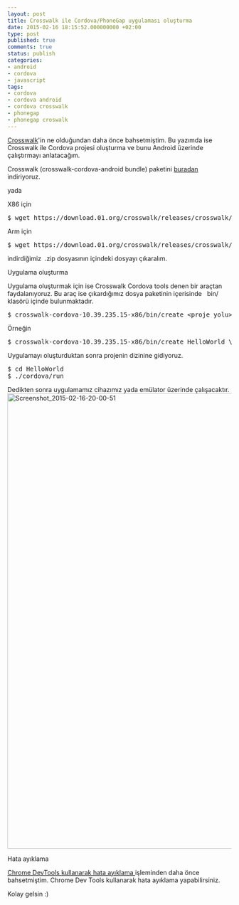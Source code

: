```yaml
---
layout: post
title: Crosswalk ile Cordova/PhoneGap uygulaması oluşturma
date: 2015-02-16 18:15:52.000000000 +02:00
type: post
published: true
comments: true
status: publish
categories:
- android
- cordova
- javascript
tags:
- cordova
- cordova android
- cordova crosswalk
- phonegap
- phonegap croswalk
---
```

<p><a href="http://www.nazirdogan.com/android/crosswalk-nedir/">Crosswalk</a>'in ne olduğundan daha önce bahsetmiştim. Bu yazımda ise Crosswalk ile Cordova projesi oluşturma ve bunu Android üzerinde çalıştırmayı anlatacağım.</p>
<p>Crosswalk (crosswalk-cordova-android bundle) paketini <a href="https://crosswalk-project.org/documentation/downloads.html">buradan</a> indiriyoruz.</p>
<p>yada</p>
<p>X86 için</p>
<pre class="theme:github lang:default decode:true">$ wget https://download.01.org/crosswalk/releases/crosswalk/android/stable/10.39.235.15/x86/crosswalk-cordova-10.39.235.15-x86.zip</pre>
<p>Arm için</p>
<pre class="theme:github lang:default decode:true ">$ wget https://download.01.org/crosswalk/releases/crosswalk/android/stable/10.39.235.15/arm/crosswalk-cordova-10.39.235.15-arm.zip</pre>
<p>indirdiğimiz  .zip dosyasının içindeki dosyayı çıkaralım.</p>
<p>Uygulama oluşturma</p>
<p>Uygulama oluşturmak için ise Crosswalk Cordova tools denen bir araçtan faydalanıyoruz. Bu araç ise çıkardığımız dosya paketinin içerisinde   bin/ klasörü içinde bulunmaktadır.</p>
<pre class="theme:github lang:default decode:true ">$ crosswalk-cordova-10.39.235.15-x86/bin/create &lt;proje_yolu&gt; \ &lt;paket_adı&gt; &lt;proje_adı&gt; [&lt;template_path&gt;] [--shared]</pre>
<p>Örneğin</p>
<pre class="theme:github lang:default decode:true">$ crosswalk-cordova-10.39.235.15-x86/bin/create HelloWorld \ org.crosswalkproject.sample HelloWorld</pre>
<p>Uygulamayı oluşturduktan sonra projenin dizinine gidiyoruz.</p>
<pre class="theme:github lang:default decode:true">$ cd HelloWorld
$ ./cordova/run</pre>
<p>Dedikten sonra uygulamamız cihazımız yada emülator üzerinde çalışacaktır.<a href="http://www.nazirdogan.com/wp-content/uploads/2015/02/Screenshot_2015-02-16-20-00-51.jpg"><img class="alignnone size-large wp-image-665" src="{{ site.baseurl }}/assets/Screenshot_2015-02-16-20-00-51-640x1024.jpg" alt="Screenshot_2015-02-16-20-00-51" width="640" height="1024" /></a></p>
<p>Hata ayıklama</p>
<p><a href="http://www.nazirdogan.com/android/chrome-devtools-ile-phonegapcordova-uygulamalarinda-uzaktan-hata-ayiklama/">Chrome DevTools kullanarak hata ayıklama </a>işleminden daha önce bahsetmiştim. Chrome Dev Tools kullanarak hata ayıklama yapabilirsiniz.</p>
<p>Kolay gelsin :)</p>
<p>&nbsp;</p>
<p>&nbsp;</p>
<p>&nbsp;</p>
<h3 id="Download-the-crosswalk-cordova-android-bundle"></h3>
